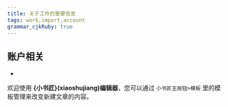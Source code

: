 ```yaml
---
title: 关于工作的重要信息
tags: work,import,account
grammar_cjkRuby: true
---
```

 
 ## 账户相关
 + 

欢迎使用 **{小书匠}(xiaoshujiang)编辑器**，您可以通过 `小书匠主按钮>模板` 里的模板管理来改变新建文章的内容。